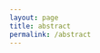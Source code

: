 ```yaml
---
layout: page
title: abstract
permalink: /abstract
---
```


<div id="galleria"></div>

<script src="https://ajax.googleapis.com/ajax/libs/jquery/2.1.1/jquery.min.js"></script>
<script src="https://maxcdn.bootstrapcdn.com/bootstrap/3.3.7/js/bootstrap.min.js" integrity="sha384-Tc5IQib027qvyjSMfHjOMaLkfuWVxZxUPnCJA7l2mCWNIpG9mGCD8wGNIcPD7Txa"
    crossorigin="anonymous"></script>
<script src="/assets/js/galleria-1.4.2.min.js"></script>

<script>
  var imageLocation = '/assets/photos/architecture-reflections/';
  var thumbLocation = imageLocation + 'thumb-ar/';
  var imagePrefix = 'ar';
  
  var data = [];
  var titles = ['2006 Atlanta 174', '2006 Boston 015', '2007 NewYorkCity 029', '2007 NewYorkCity 279', '2007 NewYorkCity 290', '2007 Philadelphia 089', '2007 Philadelphia 184', '2008 Dallas 27', '2011 Bethlehem 54', '2012 Beijing 0156', '2012 Beijing 1304', '2012 Beijing 2532', '2012 Beijing 2562', '2012 Beijing 2581', '2012 Beijing 2602', '2012 HongKong 093', '2012 HongKong 108', '2012 HongKong 267', '2012 HongKong 273', '2012 HongKong 290', '2012 HongKong 299', '2012 Shanghai 0200', '2012 Shanghai 0415', '2012 Shanghai 0433', '2012 Shanghai 0541', '2012 Shanghai 0797', '2012 Shanghai 0933', '2012 Shanghai 1181', '2012 Shanghai 1427', '2012 Shanghai 1581', '2012 Shanghai 1598', '2012 Shanghai 1624', '2012 Shanghai 2136', '2012 Shanghai 2389', '2012 Shanghai 2414', '2012 Shanghai 2427', '2012 Shanghai 2454', '2012 Shanghai 3043', '2012 Shanghai 3063', '2012 Shanghai 3202', '2012 Shanghai 3236', '2012 Shanghai 3277', '2012 Shenzhen 329', '2012 Shenzhen 418', '2012 Shenzhen 453', '2012 XiAn 1151', '2012 XiAn 1164', '2012 XiAn 1176', '2012 XiAn 1270', '2013 Anchorage 118', '2013 Anchorage 202', '2013 Beijing 0218', '2013 Portland 085', '2013 Portland 150', '2013 SanDiego 047', '2013 SanDiego 058', '2013 Seattle 785', '2013 Vancouver 169', '2013 Vancouver 176', '2013 Vancouver 339', '2013 Vancouver 347', '2013 Vancouver 393', '2013 Vancouver 627', '2014 Orlando 144', '2014 Richmond 75', '2015 LasVegas 170', '2015 NewYorkCity 0659', '2016 Barcelona 156', '2016 Barcelona 184', '2016 Barcelona 301', '2016 Barcelona 313', '2016 Cambridge 097', '2016 Lisbon 467', '2016 London 082', '2016 London 127', '2016 Marseille 137', '2016 Valencia 216', '2018 Chicago 442', '2019 Atlanta 42', '2019 WinstonSalem 27', '2019 WinstonSalem 36', '2023 Busan 103', '2023 Fukuoka 104', '2023 Seattle 136', '2023 Seattle 228', '2023 Seoul 22', '2023 Tokyo 73', '2024 KualaLumpur 57', '2024 Manila 96', '2024 Manila 188', '2024 Manila 208', '2024 Manila 216', '2024 Singapore 322', '2024 Singapore 325', '2024 Singapore 360', '2024 Taipei 142', '2024 Taipei 235', '2024 Taipei 408', '2024 Taipei 462', '2024 Taipei 467', '2024 Taipei 472', '2024 Taipei 522'];

  var totalImages = titles.length;
  var ext = '.webp';

  for (var i = 1; i <= totalImages; i++) {
    data.push({
      image : imageLocation + imagePrefix + i + ext,
      thumb : thumbLocation + imagePrefix + i + ext,
      title: titles[i - 1]
    });
  }

  data.reverse(); // Reverse the order of the photos

  // Load the custom theme
  Galleria.loadTheme('/assets/js/galleria/galleria.portfolio.js');
  // Configure Galleria
  Galleria.configure({
    showInfo: true
  });
  // Initialize Galleria
  Galleria.run('#galleria', {
    dataSource: data
  });
</script>

